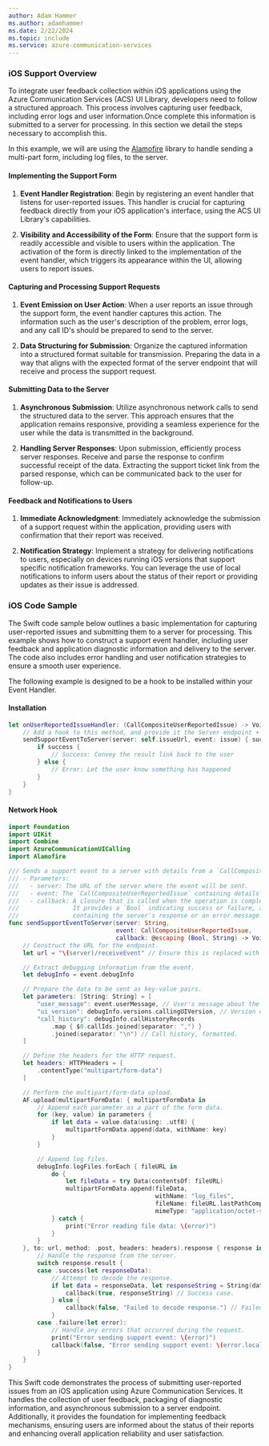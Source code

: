 ```yaml
---
author: Adam Hammer
ms.author: adamhammer
ms.date: 2/22/2024
ms.topic: include
ms.service: azure-communication-services
---
```


### iOS Support Overview 

To integrate user feedback collection within iOS applications using the Azure Communication Services (ACS) UI Library, developers need to follow a structured approach. This process involves capturing user feedback, including error logs and user information.Once complete this information is submitted to a server for processing. In this section we detail the steps necessary to accomplish this.

In this example, we will are using the [Alamofire](https://github.com/Alamofire/Alamofire) library to handle sending a multi-part form, including log files, to the server.

#### Implementing the Support Form

1. **Event Handler Registration**: Begin by registering an event handler that listens for user-reported issues. This handler is crucial for capturing feedback directly from your iOS application's interface, using the ACS UI Library's capabilities.

2. **Visibility and Accessibility of the Form**: Ensure that the support form is readily accessible and visible to users within the application. The activation of the form is directly linked to the implementation of the event handler, which triggers its appearance within the UI, allowing users to report issues.

#### Capturing and Processing Support Requests

1. **Event Emission on User Action**: When a user reports an issue through the support form, the event handler captures this action. The information such as the user's description of the problem, error logs, and any call ID's should be prepared to send to the server.

2. **Data Structuring for Submission**: Organize the captured information into a structured format suitable for transmission. Preparing the data in a way that aligns with the expected format of the server endpoint that will receive and process the support request.

#### Submitting Data to the Server

1. **Asynchronous Submission**: Utilize asynchronous network calls to send the structured data to the server. This approach ensures that the application remains responsive, providing a seamless experience for the user while the data is transmitted in the background.

2. **Handling Server Responses**: Upon submission, efficiently process server responses. Receive and parse the response to confirm successful receipt of the data. Extracting the support ticket link from the parsed response, which can be communicated back to the user for follow-up.

#### Feedback and Notifications to Users

1. **Immediate Acknowledgment**: Immediately acknowledge the submission of a support request within the application, providing users with confirmation that their report was received.

2. **Notification Strategy**: Implement a strategy for delivering notifications to users, especially on devices running iOS versions that support specific notification frameworks. You can leverage the use of local notifications to inform users about the status of their report or providing updates as their issue is addressed.

### iOS Code Sample

The Swift code sample below outlines a basic implementation for capturing user-reported issues and submitting them to a server for processing. This example shows how to construct a support event handler, including user feedback and application diagnostic information and delivery to the server. The code also includes error handling and user notification strategies to ensure a smooth user experience.

The following example is designed to be a hook to be installed within your Event Handler. 

#### Installation
```swift
let onUserReportedIssueHandler: (CallCompositeUserReportedIssue) -> Void = { issue in
    // Add a hook to this method, and provide it the Server endpoint + a result callback
    sendSupportEventToServer(server: self.issueUrl, event: issue) { success, result in
        if success {
            // Success: Convey the result link back to the user
        } else {
            // Error: Let the user know something has happened
        }
    }
}
```
#### Network Hook

```swift
import Foundation
import UIKit
import Combine
import AzureCommunicationUICalling
import Alamofire

/// Sends a support event to a server with details from a `CallCompositeUserReportedIssue`.
/// - Parameters:
///   - server: The URL of the server where the event will be sent.
///   - event: The `CallCompositeUserReportedIssue` containing details about the issue reported by the user.
///   - callback: A closure that is called when the operation is complete.
///               It provides a `Bool` indicating success or failure, and a `String`
///               containing the server's response or an error message.
func sendSupportEventToServer(server: String,
                              event: CallCompositeUserReportedIssue,
                              callback: @escaping (Bool, String) -> Void) {
    // Construct the URL for the endpoint.
    let url = "\(server)/receiveEvent" // Ensure this is replaced with the actual server URL.

    // Extract debugging information from the event.
    let debugInfo = event.debugInfo

    // Prepare the data to be sent as key-value pairs.
    let parameters: [String: String] = [
        "user_message": event.userMessage, // User's message about the issue.
        "ui_version": debugInfo.versions.callingUIVersion, // Version of the calling UI.
        "call_history": debugInfo.callHistoryRecords
            .map { $0.callIds.joined(separator: ",") }
            .joined(separator: "\n") // Call history, formatted.
    ]

    // Define the headers for the HTTP request.
    let headers: HTTPHeaders = [
        .contentType("multipart/form-data")
    ]

    // Perform the multipart/form-data upload.
    AF.upload(multipartFormData: { multipartFormData in
        // Append each parameter as a part of the form data.
        for (key, value) in parameters {
            if let data = value.data(using: .utf8) {
                multipartFormData.append(data, withName: key)
            }
        }

        // Append log files.
        debugInfo.logFiles.forEach { fileURL in
            do {
                let fileData = try Data(contentsOf: fileURL)
                multipartFormData.append(fileData,
                                         withName: "log_files",
                                         fileName: fileURL.lastPathComponent,
                                         mimeType: "application/octet-stream")
            } catch {
                print("Error reading file data: \(error)")
            }
        }
    }, to: url, method: .post, headers: headers).response { response in
        // Handle the response from the server.
        switch response.result {
        case .success(let responseData):
            // Attempt to decode the response.
            if let data = responseData, let responseString = String(data: data, encoding: .utf8) {
                callback(true, responseString) // Success case.
            } else {
                callback(false, "Failed to decode response.") // Failed to decode.
            }
        case .failure(let error):
            // Handle any errors that occurred during the request.
            print("Error sending support event: \(error)")
            callback(false, "Error sending support event: \(error.localizedDescription)")
        }
    }
}
```

This Swift code demonstrates the process of submitting user-reported issues from an iOS application using Azure Communication Services. It handles the collection of user feedback, packaging of diagnostic information, and asynchronous submission to a server endpoint. Additionally, it provides the foundation for implementing feedback mechanisms, ensuring users are informed about the status of their reports and enhancing overall application reliability and user satisfaction.
